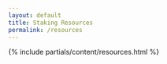 ```yaml
---
layout: default
title: Staking Resources
permalink: /resources
---
```



{% include partials/content/resources.html %}
